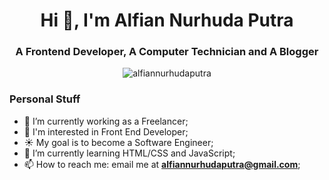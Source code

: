 <h1 align="center">Hi 👋, I'm Alfian Nurhuda Putra</h1>
<h3 align="center">A Frontend Developer, A Computer Technician and A Blogger</h3>

<p align="center"> <img src="https://komarev.com/ghpvc/?username=alfiannurhudaputra" alt="alfiannurhudaputra" /> </p>

### Personal Stuff
- 🔭 I’m currently working as a Freelancer;
- 👀 I'm interested in Front End Developer;
- :sunny: My goal is to become a Software Engineer;
- 🌱 I’m currently learning HTML/CSS and JavaScript;
- 📫 How to reach me: email me at **alfiannurhudaputra@gmail.com**;


<!--
**alfiannurhudaputra/alfiannurhudaputra** is a ✨ _special_ ✨ repository because its `README.md` (this file) appears on your GitHub profile.

Here are some ideas to get you started:

- 👯 I’m looking to collaborate on ...
- 🤔 I’m looking for help with ...
- 💬 Ask me about ...
- 📫 How to reach me: ...
- 😄 Pronouns: ...
- ⚡ Fun fact: ...
-->
